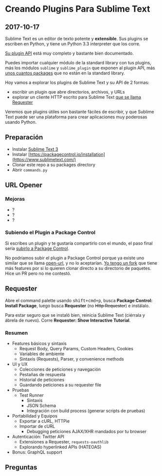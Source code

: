 # Creando Plugins Para Sublime Text
## 2017-10-17

Sublime Text es un editor de texto potente y __extensible__. Sus plugins se escriben en Python, y tiene un Python 3.3 interpreter que los corre.

[Su plugin API](https://www.sublimetext.com/docs/3/api_reference.html) está muy completo y bastante bien documentado.

Puedes importar cualquier módulo de la standard library con tus plugins, más los módulos `sublime` y `sublime_plugin` que exponen al plugin API, más [unos cuantos packages](https://github.com/wbond/package_control_channel/blob/master/repository/dependencies.json) que no están en la standard library.

Hoy vamos a explorar los plugins de Sublime Text y su API de 2 formas:

- escribir un plugin que abre directorios, archivos, y URLs
- explorar un cliente HTTP escrito para Sublime Text [que se llama Requester](https://github.com/kylebebak/Requester/)

Veremos que plugins útiles son bastante fáciles de escribir, y que Sublime Text puede ser una plataforma para crear aplicaciones muy poderosas usando Python.


## Preparación
- Instalar [Sublime Text 3](https://www.sublimetext.com/)
- Instalar [https://packagecontrol.io/installation](https://www.sublimetext.com/)
- Clonar este repo a su packages directory
- Abrir `commands.py`


## URL Opener


### Mejoras
- ?
- ?
- ?


### Subiendo el Plugin a Package Control
Si escribes un plugin y te gustaría compartirlo con el mundo, el paso final sería [subirlo a Package Control](https://packagecontrol.io/docs/submitting_a_package).

No podríamos subir el plugin a Package Control porque ya existe uno similar que se llama [open-url](https://github.com/noahcoad/open-url/tree/st3), y no lo aceptarían. [Yo tengo un fork](https://github.com/kylebebak/open-url) que tiene más features por si lo quieren clonar directo a su directorio de paquetes. Hice un PR pero no me contestó.


## Requester
Abre el command palette usando <kbd>shift+cmd+p</kbd>, busca __Package Control: Install Package__, luego busca __Requester__ (no ~~Http Requester~~) e instálalo.

Para estar seguro que se instaló bien, reinicia Sublime Text (ciérrala y ábrela de nuevo). Corre __Requester: Show Interactive Tutorial__.


### Resumen
- Features básicos y sintaxis
  + Request Body, Query Params, Custom Headers, Cookies
  + Variables de ambiente
  + Sintaxis (Requests), Parser, y convenience methods
- UI y UX
  + Colecciones de peticiones y navegación
  + Pestañas de respuesta
  + Historial de peticiones
  + Guardando peticiones a su requester file
- Pruebas
  + Test Runner
    + Sintaxis
    + JSON Schema
    + Integración con build process (generar scripts de pruebas)
- Portabilidad y Equipos
  + Exportar a cURL, HTTPie
  + Importar de cURL
    * Debugging peticiones AJAX/XHR mandados por tu browser
- Autenticación: Twitter API
  + Extensiones a Requester, `requests-oauthlib`
  + Explorando hyperlinked APIs (HATEOAS)
- Bonus: GraphQL support


## Preguntas
